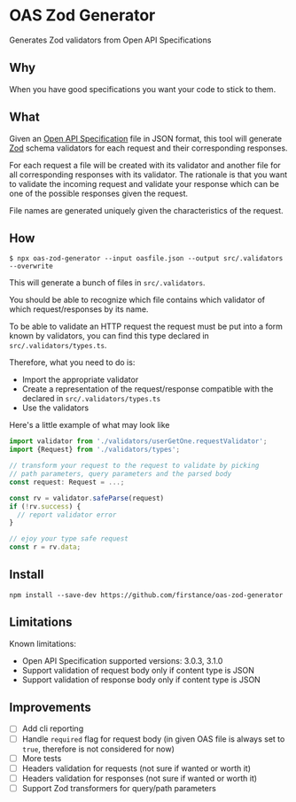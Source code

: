 # OAS Zod Generator

Generates Zod validators from Open API Specifications

## Why

When you have good specifications you want your code to stick to them.

## What

Given an [Open API Specification](https://spec.openapis.org/oas/v3.0.3) file in
JSON format, this tool will generate [Zod](https://zod.dev/) schema validators
for each request and their corresponding responses.

For each request a file will be created with its validator and another file for
all corresponding responses with its validator. The rationale is that you want
to validate the incoming request and validate your response which can be one of
the possible responses given the request.

File names are generated uniquely given the characteristics of the request.

## How

```shell
$ npx oas-zod-generator --input oasfile.json --output src/.validators --overwrite
```

This will generate a bunch of files in `src/.validators`.

You should be able to recognize which file contains which validator of which
request/responses by its name.

To be able to validate an HTTP request the request must be put into a form known
by validators, you can find this type declared in `src/.validators/types.ts`.

Therefore, what you need to do is:

- Import the appropriate validator
- Create a representation of the request/response compatible with the declared
  in `src/.validators/types.ts`
- Use the validators

Here's a little example of what may look like

```typescript
import validator from './validators/userGetOne.requestValidator';
import {Request} from './validators/types';

// transform your request to the request to validate by picking
// path parameters, query parameters and the parsed body
const request: Request = ...;

const rv = validator.safeParse(request)
if (!rv.success) {
  // report validator error
}

// ejoy your type safe request
const r = rv.data;
```

## Install

```shell
npm install --save-dev https://github.com/firstance/oas-zod-generator
```

## Limitations

Known limitations:

- Open API Specification supported versions: 3.0.3, 3.1.0
- Support validation of request body only if content type is JSON
- Support validation of response body only if content type is JSON

## Improvements

- [ ] Add cli reporting
- [ ] Handle `required` flag for request body (in given OAS file is always set
      to `true`, therefore is not considered for now)
- [ ] More tests
- [ ] Headers validation for requests (not sure if wanted or worth it)
- [ ] Headers validation for responses (not sure if wanted or worth it)
- [ ] Support Zod transformers for query/path parameters
